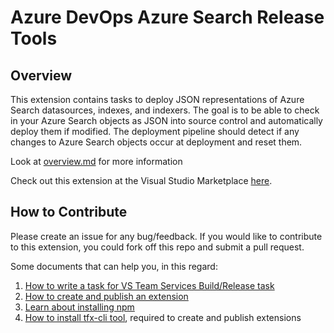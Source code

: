 # Azure DevOps Azure Search Release Tools #

## Overview ##

This extension contains tasks to deploy JSON representations of Azure Search datasources, indexes, and indexers.
The goal is to be able to check in your Azure Search objects as JSON into source control and automatically deploy them if modified.
The deployment pipeline should detect if any changes to Azure Search objects occur at deployment and reset them.

Look at [overview.md](overview/md) for more information

Check out this extension at the Visual Studio Marketplace [here](https://marketplace.visualstudio.com/items?itemName=mikaelsnavy.azdo-azure-search).

## How to Contribute ##

Please create an issue for any bug/feedback. If you would like to contribute to this extension, you could fork off this repo and submit a pull request.

Some documents that can help you, in this regard:

1. [How to write a task for VS Team Services Build/Release task](https://github.com/Microsoft/vso-agent-tasks#writing-tasks)
2. [How to create and publish an extension](https://www.visualstudio.com/en-us/integrate/extensions/publish/overview)
3. [Learn about installing npm](https://www.npmjs.com/package/npm)
4. [How to install tfx-cli tool](https://github.com/Microsoft/tfs-cli), required to create and publish extensions